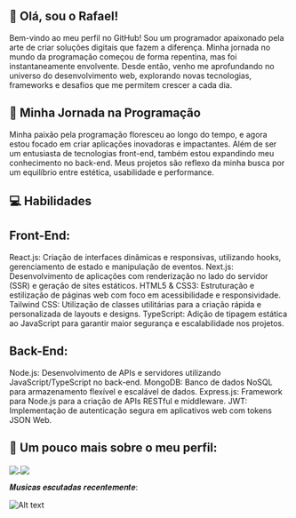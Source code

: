 ## 👋 Olá, sou o Rafael!


Bem-vindo ao meu perfil no GitHub! Sou um programador apaixonado pela arte de criar soluções digitais que fazem a diferença. Minha jornada no mundo da programação começou de forma repentina, mas foi instantaneamente envolvente. Desde então, venho me aprofundando no universo do desenvolvimento web, explorando novas tecnologias, frameworks e desafios que me permitem crescer a cada dia.

## 🌱 Minha Jornada na Programação


Minha paixão pela programação floresceu ao longo do tempo, e agora estou focado em criar aplicações inovadoras e impactantes. Além de ser um entusiasta de tecnologias front-end, também estou expandindo meu conhecimento no back-end. Meus projetos são reflexo da minha busca por um equilíbrio entre estética, usabilidade e performance.

## 💻 Habilidades


## Front-End:

React.js: Criação de interfaces dinâmicas e responsivas, utilizando hooks, gerenciamento de estado e manipulação de eventos.
Next.js: Desenvolvimento de aplicações com renderização no lado do servidor (SSR) e geração de sites estáticos.
HTML5 & CSS3: Estruturação e estilização de páginas web com foco em acessibilidade e responsividade.
Tailwind CSS: Utilização de classes utilitárias para a criação rápida e personalizada de layouts e designs.
TypeScript: Adição de tipagem estática ao JavaScript para garantir maior segurança e escalabilidade nos projetos.


## Back-End:

Node.js: Desenvolvimento de APIs e servidores utilizando JavaScript/TypeScript no back-end.
MongoDB: Banco de dados NoSQL para armazenamento flexível e escalável de dados.
Express.js: Framework para Node.js para a criação de APIs RESTful e middleware.
JWT: Implementação de autenticação segura em aplicativos web com tokens JSON Web.


## 🚀  Um pouco mais sobre o meu perfil:
<a href="https://github.com/RafaelSillva/github-readme-stats">
  <img align="center" src="https://github-readme-stats.vercel.app/api/pin/?username=anuraghazra&repo=github-readme-stats" />
</a>
<a href="https://github.com/anuraghazra/convoychat">
  <img align="center" src="https://github-readme-stats.vercel.app/api/pin/?username=anuraghazra&repo=convoychat" />
</a>


𝑴𝒖𝒔𝒊𝒄𝒂𝒔 𝒆𝒔𝒄𝒖𝒕𝒂𝒅𝒂𝒔 𝒓𝒆𝒄𝒆𝒏𝒕𝒆𝒎𝒆𝒏𝒕𝒆:

![Alt text](https://spotify-recently-played-readme.vercel.app/api?user=rafasilva_50)

